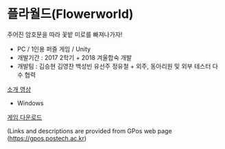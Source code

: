 # 플라월드(Flowerworld)



주어진 암호문을 따라 꽃밭 미로를 빠져나가자!

* PC / 1인용 퍼즐 게임 / Unity
* 개발기간 : 2017 2학기 + 2018 겨울합숙 개발
* 개발팀 : 김승현 김영찬 백성빈 유선주 정유철 + 외주, 동아리원 및 외부 테스터 다수 협력

[소개 영상](https://youtu.be/DwwV7thdPb8)

* Windows

[게임 다운로드](https://postechackr.sharepoint.com/:u:/s/Gpos/EUH_7assvGtOi0Es6CdkZzMBMoBO5klTB0d6hnP3BKKHPw?e=zcow6g)

(Links and descriptions are provided from GPos web page (https://gpos.postech.ac.kr)
